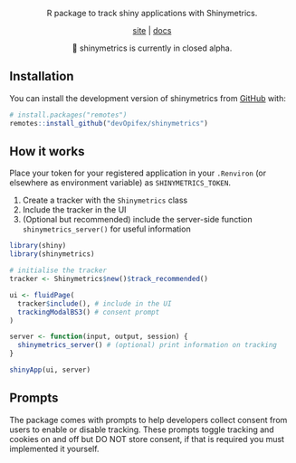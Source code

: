 <div align="center">

<!-- badges: start -->
<!-- badges: end -->

[](man/figures/logo.png)

R package to track shiny applications with Shinymetrics.

[site](https://shinymetrics.com) | [docs](https.//pkg.shinymetrics.com)

:construction: shinymetrics is currently in closed alpha.

</div>

## Installation

You can install the development version of shinymetrics from [GitHub](https://github.com/) with:

``` r
# install.packages("remotes")
remotes::install_github("devOpifex/shinymetrics")
```

## How it works

Place your token for your registered application in your `.Renviron`
(or elsewhere as environment variable) as `SHINYMETRICS_TOKEN`.

1. Create a tracker with the `Shinymetrics` class
2. Include the tracker in the UI
3. (Optional but recommended) include the server-side function `shinymetrics_server()` for useful information

```r
library(shiny)
library(shinymetrics)

# initialise the tracker
tracker <- Shinymetrics$new()$track_recommended()

ui <- fluidPage(
  tracker$include(), # include in the UI
  trackingModalBS3() # consent prompt
)

server <- function(input, output, session) {
  shinymetrics_server() # (optional) print information on tracking
}

shinyApp(ui, server)
```

[](man/figures/default.png)

## Prompts

The package comes with prompts to help developers collect consent from
users to enable or disable tracking.
These prompts toggle tracking and cookies on and off but DO NOT store consent,
if that is required you must implemented it yourself.


